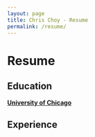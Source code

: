 ```yaml
---
layout: page
title: Chris Choy - Resume
permalink: /resume/
---
```


# Resume

## Education
**[University of Chicago](https://www.uchicago.edu/)**
## Experience
